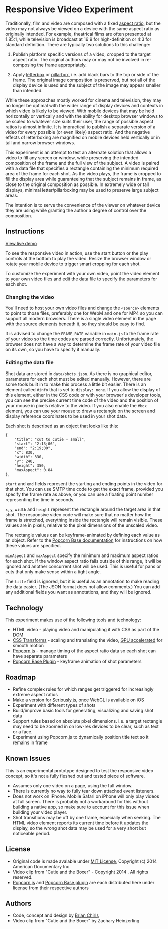 # Responsive Video Experiment

Traditionally, film and video are composed with a fixed [aspect ratio](http://en.wikipedia.org/wiki/Aspect_ratio_%28image%29), but the video may not always be viewed on a device with the same aspect ratio as originally intended. For example, theatrical films are often presented at 1.85:1, while television is broadcast at 16:9 for high-definition or 4:3 for standard definition. There are typically two solutions to this challenge:

1. Publish platform specific versions of a video, cropped to the target aspect ratio. The original authors may or may not be involved in re-composing the frame appropriately.

2. Apply [letterbox](http://en.wikipedia.org/wiki/Letterboxing_%28filming%29) or [pillarbox](http://en.wikipedia.org/wiki/Pillarbox), i.e. add black bars to the top or side of the frame. The original image composition is preserved, but not all of the display device is used and the subject of the image may appear smaller than intended.

While these approaches mostly worked for cinema and television, they may no longer be optimal with the wider range of display devices and contexts in which video is likely to be viewed. With mobile devices that may be held horizontally or vertically and with the ability for desktop browser windows to be scaled to whatever size suits their user, the range of possible aspect ratios is almost infinite. It is impractical to publish a separate version of a video for every possible (or even likely) aspect ratio. And the negative effects of letterboxing are magnified on mobile devices held vertically or in tall and narrow browser windows.

This experiment is an attempt to test an alternate solution that allows a video to fill any screen or window, while preserving the intended composition of the frame and the full view of the subject. A video is paired with a data file that specifies a rectangle containing the minimum required area of the frame for each shot. As the video plays, the frame is cropped to fill the display area while guaranteeing that the subject remains in frame, as close to the original composition as possible. In extremely wide or tall displays, minimal letter/pillarboxing may be used to preserve large subject areas.

The intention is to serve the convenience of the viewer on whatever device they are using while granting the author a degree of control over the composition.

## Instructions

[View live demo](http://povdocs.github.io/responsive-video/)

To see the responsive video in action, use the start button or the play controls at the bottom to play the video. Resize the browser window or rotate your mobile device to trigger smart cropping for each shot.

To customize the experiment with your own video, point the video element to your own video files and edit the data file to specify the parameters for each shot.

### Changing the video

You'll need to host your own video files and change the `<source>` elements to point to those files, preferably one for WebM and one for MP4 so you can support all modern browsers. There is a single video element in the page with the source elements beneath it, so they should be easy to find.

It is advised to change the `FRAME_RATE` variable in `main.js` to the frame rate of your video so the time codes are parsed correctly. Unfortunately, the browser does not have a way to determine the frame rate of your video file on its own, so you have to specify it manually.

### Editing the data file

Shot data are stored in `data/shots.json`. As there is no graphical editor, parameters for each shot must be edited manually. However, there are some tools built in to make this process a little bit easier. There is an element called `#info` that is set to `display: none`. If you allow the display of this element, either in the CSS code or with your browser's developer tools, you can see the precise current time code of the video and the position of your mouse in pixels relative to the video. If you also enable the `#box` element, you can use your mouse to draw a rectangle on the screen and display reference coordinates to be used in your shot data.

Each shot is described as an object that looks like this:

	{
		"title": "cut to cutie - small",
		"start": "2:13;06",
		"end": "2:19;00",
		"x": 830,
		"width": 330,
		"y": 240,
		"height": 350,
		"maxAspect": 0.84
	},

`start` and `end` fields represent the starting and ending points in the video for that shot. You can use SMTP time code to get the exact frame, provided you specify the frame rate as above, or you can use a floating point number representing the time in seconds.

`x`, `y`, `width` and `height` represent the rectangle around the target area in that shot. The responsive video code will make sure that no matter how the frame is stretched, everything inside the rectangle will remain visible. These values are in pixels, relative to the pixel dimensions of the unscaled video.

The rectangle values can be keyframe-animated by defining each value as an object. Refer to the [Popcorn Base documentation](https://github.com/brianchirls/popcorn-base#animate-param-options) for instructions on how these values are specified.

`minAspect` and `maxAspect` specify the minimum and maximum aspect ratios for each shot. If the window aspect ratio falls outside of this range, it will be ignored and another concurrent shot will be used. This is useful for pans or cuts that only make sense within a tight angle.

The `title` field is ignored, but it is useful as an annotation to make reading the data easier. (The JSON format does not allow comments.) You can add any additional fields you want as annotations, and they will be ignored.

## Technology

This experiment makes use of the following tools and technology:
- HTML video - playing video and manipulating it with CSS as part of the DOM
- [CSS Transforms](https://developer.mozilla.org/en-US/docs/Web/Guide/CSS/Using_CSS_transforms) - scaling and translating the video, [GPU accelerated](http://blog.teamtreehouse.com/increase-your-sites-performance-with-hardware-accelerated-css) for smooth motion
- [Popcorn.js](https://github.com/mozilla/popcorn-js) - manage timing of the aspect ratio data so each shot can have separate parameters
- [Popcorn Base Plugin](https://github.com/brianchirls/popcorn-base) - keyframe animation of shot parameters

## Roadmap
- Refine complex rules for which ranges get triggered for increasingly extreme aspect ratios
- Make a version for [Seriously.js](https://github.com/brianchirls/Seriously.js/), once WebGL is available on iOS
- Experiment with different types of shots
- Build/improve basic tools for generating, visualizing and saving shot data
- Support rules based on absolute pixel dimensions. i.e. a target rectangle may need to be zoomed in on low-res devices to be clear, such as text or a face.
- Experiment using Popcorn.js to dynamically position title text so it remains in frame

## Known Issues
This is an experimental prototype designed to test the responsive video concept, so it's not a fully fleshed out and tested piece of software.

- Assumes only one video on a page, using the full window.
- There is currently no way to fully tear down attached event listeners.
- Does not work on iPhone. Mobile Safari on iPhone will only play videos at full screen. There is probably not a workaround for this without building a native app,
so make sure to account for this issue when building your video player.
- Shot transitions may be off by one frame, especially when seeking. The HTML video element reports its current time before it updates the display, so the wrong shot data may be used for a very short but noticeable period.

## License
- Original code is made avalable under [MIT License](http://www.opensource.org/licenses/mit-license.php), Copyright (c) 2014 American Documentary Inc.
- Video clip from "Cutie and the Boxer" - Copyright 2014 <TK>. All rights reserved.
- [Popcorn.js](https://github.com/mozilla/popcorn-js#license) and [Popcorn Base plugin](https://github.com/brianchirls/popcorn-base#license) are each distributed here under license from their respective authors

## Authors
- Code, concept and design by [Brian Chirls](https://github.com/brianchirls)
- Video clip from "Cutie and the Boxer" by Zachary Heinzerling
